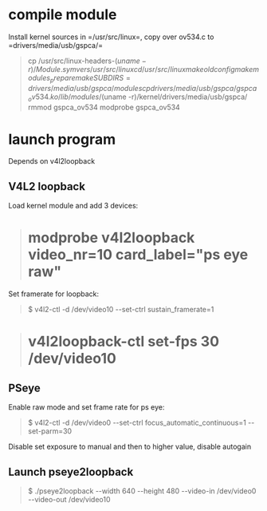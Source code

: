 
# compile module

Install kernel sources in =/usr/src/linux=, copy over ov534.c to =drivers/media/usb/gspca/=

> cp /usr/src/linux-headers-$(uname -r)/Module.symvers /usr/src/linux
> cd /usr/src/linux
> make oldconfig
> make modules_prepare
> make SUBDIRS=drivers/media/usb/gspca/ modules 
> cp drivers/media/usb/gspca/gspca_ov534.ko /lib/modules/$(uname -r)/kernel/drivers/media/usb/gspca/
> rmmod gspca_ov534
> modprobe gspca_ov534

# launch program

Depends on v4l2loopback

## V4L2 loopback

Load kernel module and add 3 devices:

> # modprobe v4l2loopback video_nr=10 card_label="ps eye raw"

Set framerate for loopback:

> $ v4l2-ctl -d /dev/video10 --set-ctrl  sustain_framerate=1

> # v4l2loopback-ctl set-fps 30 /dev/video10

## PSeye

Enable raw mode and set frame rate for ps eye:

> $ v4l2-ctl -d /dev/video0 --set-ctrl focus_automatic_continuous=1 --set-parm=30

Disable set exposure to manual and then to higher value, disable autogain

## Launch pseye2loopback

> $ ./pseye2loopback --width 640 --height 480 --video-in /dev/video0 --video-out /dev/video10
